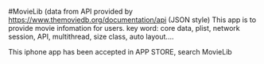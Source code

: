 #MovieLib
(data from API provided by https://www.themoviedb.org/documentation/api (JSON style)
This app is to provide movie infomation for users. key word: core data, plist, network session, API, multithread, size class, auto layout....

This iphone app has been accepted in APP STORE, search MovieLib
